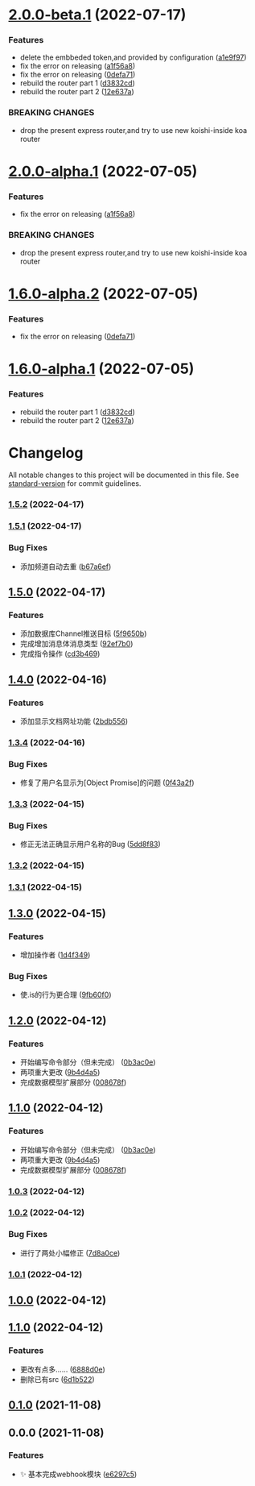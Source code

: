 # [2.0.0-beta.1](https://github.com/ConstasJ/koishi-plugin-yuque/compare/v1.5.2...v2.0.0-beta.1) (2022-07-17)


### Features

* delete the embbeded token,and provided by configuration ([a1e9f97](https://github.com/ConstasJ/koishi-plugin-yuque/commit/a1e9f975cb71494ebf74ffa00c309e1ac6e9268a))
* fix the error on releasing ([a1f56a8](https://github.com/ConstasJ/koishi-plugin-yuque/commit/a1f56a87255c7f96025f21e1271e4547c0571505))
* fix the error on releasing ([0defa71](https://github.com/ConstasJ/koishi-plugin-yuque/commit/0defa717418685f9d471762e158e0c6d91b25799))
* rebuild the router part 1 ([d3832cd](https://github.com/ConstasJ/koishi-plugin-yuque/commit/d3832cd389fb896660bb1f16eb709fc7eabd1393))
* rebuild the router part 2 ([12e637a](https://github.com/ConstasJ/koishi-plugin-yuque/commit/12e637accf2aae1a41e44246c18778a313c5007c))


### BREAKING CHANGES

* drop the present express router,and try to use new koishi-inside koa router

# [2.0.0-alpha.1](https://github.com/ConstasJ/koishi-plugin-yuque/compare/v1.6.0-alpha.2...v2.0.0-alpha.1) (2022-07-05)


### Features

* fix the error on releasing ([a1f56a8](https://github.com/ConstasJ/koishi-plugin-yuque/commit/a1f56a87255c7f96025f21e1271e4547c0571505))


### BREAKING CHANGES

* drop the present express router,and try to use new koishi-inside koa router

# [1.6.0-alpha.2](https://github.com/ConstasJ/koishi-plugin-yuque/compare/v1.6.0-alpha.1...v1.6.0-alpha.2) (2022-07-05)


### Features

* fix the error on releasing ([0defa71](https://github.com/ConstasJ/koishi-plugin-yuque/commit/0defa717418685f9d471762e158e0c6d91b25799))

# [1.6.0-alpha.1](https://github.com/ConstasJ/koishi-plugin-yuque/compare/v1.5.2...v1.6.0-alpha.1) (2022-07-05)


### Features

* rebuild the router part 1 ([d3832cd](https://github.com/ConstasJ/koishi-plugin-yuque/commit/d3832cd389fb896660bb1f16eb709fc7eabd1393))
* rebuild the router part 2 ([12e637a](https://github.com/ConstasJ/koishi-plugin-yuque/commit/12e637accf2aae1a41e44246c18778a313c5007c))

# Changelog

All notable changes to this project will be documented in this file. See [standard-version](https://github.com/conventional-changelog/standard-version) for commit guidelines.

### [1.5.2](https://e.coding.net/sakurarealm/sakurarealmbot/yuque/compare/v1.5.1...v1.5.2) (2022-04-17)

### [1.5.1](https://e.coding.net/sakurarealm/sakurarealmbot/yuque/compare/v1.5.0...v1.5.1) (2022-04-17)


### Bug Fixes

* 添加频道自动去重 ([b67a6ef](https://e.coding.net/sakurarealm/sakurarealmbot/yuque/commit/b67a6ef42cefe923eba21293dd8384510c8214d0))

## [1.5.0](https://e.coding.net/sakurarealm/sakurarealmbot/yuque/compare/v1.4.0...v1.5.0) (2022-04-17)


### Features

* 添加数据库Channel推送目标 ([5f9650b](https://e.coding.net/sakurarealm/sakurarealmbot/yuque/commit/5f9650b9deda3e64e145836f4bd06b1702694ba6))
* 完成增加消息体消息类型 ([92ef7b0](https://e.coding.net/sakurarealm/sakurarealmbot/yuque/commit/92ef7b0fa817833d5d96f882fb0961cf0dbcb2f0))
* 完成指令操作 ([cd3b469](https://e.coding.net/sakurarealm/sakurarealmbot/yuque/commit/cd3b4696d5fb94f1527e4c60543b6666cd0bbdd3))

## [1.4.0](https://e.coding.net/sakurarealm/sakurarealmbot/yuque/compare/v1.3.4...v1.4.0) (2022-04-16)


### Features

* 添加显示文档网址功能 ([2bdb556](https://e.coding.net/sakurarealm/sakurarealmbot/yuque/commit/2bdb556739c16c75a181dd9a2467cc766e5699bd))

### [1.3.4](https://e.coding.net/sakurarealm/sakurarealmbot/yuque/compare/v1.3.3...v1.3.4) (2022-04-16)


### Bug Fixes

* 修复了用户名显示为[Object Promise]的问题 ([0f43a2f](https://e.coding.net/sakurarealm/sakurarealmbot/yuque/commit/0f43a2f72bee0e4fc874a611c39aedd154f6947f))

### [1.3.3](https://e.coding.net/sakurarealm/sakurarealmbot/yuque/compare/v1.3.2...v1.3.3) (2022-04-15)


### Bug Fixes

* 修正无法正确显示用户名称的Bug ([5dd8f83](https://e.coding.net/sakurarealm/sakurarealmbot/yuque/commit/5dd8f8338cbca5d9cf3e0dd754488281c3cc7490))

### [1.3.2](https://e.coding.net/sakurarealm/sakurarealmbot/yuque/compare/v1.3.1...v1.3.2) (2022-04-15)

### [1.3.1](https://e.coding.net/sakurarealm/sakurarealmbot/yuque/compare/v1.3.0...v1.3.1) (2022-04-15)

## [1.3.0](https://e.coding.net/sakurarealm/sakurarealmbot/yuque/compare/v1.2.0...v1.3.0) (2022-04-15)


### Features

* 增加操作者 ([1d4f349](https://e.coding.net/sakurarealm/sakurarealmbot/yuque/commit/1d4f34918a8154ecadd98cf46e0081cdcb399ea5))


### Bug Fixes

* 使.is的行为更合理 ([9fb60f0](https://e.coding.net/sakurarealm/sakurarealmbot/yuque/commit/9fb60f02356e9cdca548038219185bb71db09e3c))

## [1.2.0](https://e.coding.net/sakurarealm/sakurarealmbot/yuque/compare/v1.0.3...v1.2.0) (2022-04-12)


### Features

* 开始编写命令部分（但未完成） ([0b3ac0e](https://e.coding.net/sakurarealm/sakurarealmbot/yuque/commit/0b3ac0eceebb8330f8d8b7d2c2df8cde5fc8dfa1))
* 两项重大更改 ([9b4d4a5](https://e.coding.net/sakurarealm/sakurarealmbot/yuque/commit/9b4d4a569758ad483d071417667c1a99762c1928))
* 完成数据模型扩展部分 ([008678f](https://e.coding.net/sakurarealm/sakurarealmbot/yuque/commit/008678f1e38c7078f4a2a144d77a2d2084ad27a3))

## [1.1.0](https://e.coding.net/sakurarealm/sakurarealmbot/yuque/compare/v1.0.3...v1.1.0) (2022-04-12)


### Features

* 开始编写命令部分（但未完成） ([0b3ac0e](https://e.coding.net/sakurarealm/sakurarealmbot/yuque/commit/0b3ac0eceebb8330f8d8b7d2c2df8cde5fc8dfa1))
* 两项重大更改 ([9b4d4a5](https://e.coding.net/sakurarealm/sakurarealmbot/yuque/commit/9b4d4a569758ad483d071417667c1a99762c1928))
* 完成数据模型扩展部分 ([008678f](https://e.coding.net/sakurarealm/sakurarealmbot/yuque/commit/008678f1e38c7078f4a2a144d77a2d2084ad27a3))

### [1.0.3](https://e.coding.net/sakurarealm/sakurarealmbot/yuque/compare/v1.0.2...v1.0.3) (2022-04-12)

### [1.0.2](https://e.coding.net/sakurarealm/sakurarealmbot/yuque/compare/v1.0.1...v1.0.2) (2022-04-12)


### Bug Fixes

* 进行了两处小幅修正 ([7d8a0ce](https://e.coding.net/sakurarealm/sakurarealmbot/yuque/commit/7d8a0cecbf3c6a243c0ec0d9be0b9b5ca8b3f241))

### [1.0.1](https://e.coding.net/sakurarealm/sakurarealmbot/yuque/compare/v1.0.0...v1.0.1) (2022-04-12)

## [1.0.0](https://e.coding.net/sakurarealm/sakurarealmbot/yuque/compare/v1.1.0...v1.0.0) (2022-04-12)

## [1.1.0](https://e.coding.net/sakurarealm/sakurarealmbot/yuque/compare/v0.1.0...v1.1.0) (2022-04-12)


### Features

* 更改有点多…… ([6888d0e](https://e.coding.net/sakurarealm/sakurarealmbot/yuque/commit/6888d0e2b97cbc3dbba2966297a89a345a7c970a))
* 删除已有src ([6d1b522](https://e.coding.net/sakurarealm/sakurarealmbot/yuque/commit/6d1b5221948b2588227a70e5c24be3cfd4a102ae))

## [0.1.0](https://e.coding.net/sakurarealm/sakurarealmbot/yuque/compare/v0.0.0...v0.1.0) (2021-11-08)

## 0.0.0 (2021-11-08)


### Features

* :sparkles: 基本完成webhook模块 ([e6297c5](https://e.coding.net/sakurarealm/sakurarealmbot/yuque/commit/e6297c531231294af344c8506cc17c277b82532b))
